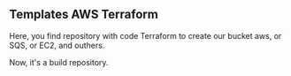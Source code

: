 ## Templates AWS Terraform

Here, you find repository with code Terraform to create our bucket aws, or SQS, or EC2, and outhers.

Now, it's a build repository.
